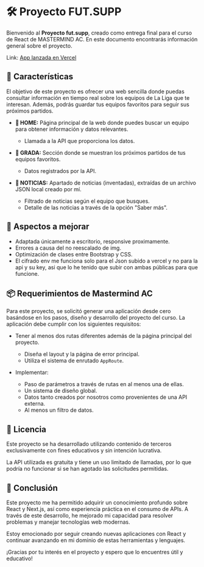 # 🛠 Proyecto FUT.SUPP

Bienvenido al **Proyecto fut.supp**, creado como entrega final para el curso de React de MASTERMIND AC. En este documento encontrarás información general sobre el proyecto.

Link: [App lanzada en Vercel](https://fut-supp.vercel.app)

## 🚀 Características

El objetivo de este proyecto es ofrecer una web sencilla donde puedas consultar información en tiempo real sobre los equipos de La Liga que te interesan. Además, podrás guardar tus equipos favoritos para seguir sus próximos partidos.

- **🔹 HOME:** Página principal de la web donde puedes buscar un equipo para obtener información y datos relevantes.
    - Llamada a la API que proporciona los datos.

- **🔸 GRADA:** Sección donde se muestran los próximos partidos de tus equipos favoritos.
    - Datos registrados por la API.

- **🔹 NOTICIAS:** Apartado de noticias (inventadas), extraídas de un archivo JSON local creado por mí.
    - Filtrado de noticias según el equipo que busques.
    - Detalle de las noticias a través de la opción "Saber más".

## 💫 Aspectos a mejorar

- Adaptada únicamente a escritorio, responsive proximamente.
- Errores a causa del no reescalado de img.
- Optimización de clases entre Bootstrap y CSS.
- El cifrado env me funciona solo para el Json subido a vercel y no para la api y su key, asi que lo he tenido que subir con ambas públicas para que funcione.

## 📦 Requerimientos de Mastermind AC

Para este proyecto, se solicitó generar una aplicación desde cero basándose en los pasos, diseño y desarrollo del proyecto del curso. La aplicación debe cumplir con los siguientes requisitos:

- Tener al menos dos rutas diferentes además de la página principal del proyecto.
    - Diseña el layout y la página de error principal.
    - Utiliza el sistema de enrutado `AppRoute`.

- Implementar:
    - Paso de parámetros a través de rutas en al menos una de ellas.
    - Un sistema de diseño global.
    - Datos tanto creados por nosotros como provenientes de una API externa.
    - Al menos un filtro de datos.

## 🔐 Licencia

Este proyecto se ha desarrollado utilizando contenido de terceros exclusivamente con fines educativos y sin intención lucrativa.

La API utilizada es gratuita y tiene un uso limitado de llamadas, por lo que podría no funcionar si se han agotado las solicitudes permitidas.

## 📝 Conclusión

Este proyecto me ha permitido adquirir un conocimiento profundo sobre React y Next.js, así como experiencia práctica en el consumo de APIs. A través de este desarrollo, he mejorado mi capacidad para resolver problemas y manejar tecnologías web modernas. 

Estoy emocionado por seguir creando nuevas aplicaciones con React y continuar avanzando en mi dominio de estas herramientas y lenguajes.

¡Gracias por tu interés en el proyecto y espero que lo encuentres útil y educativo!

